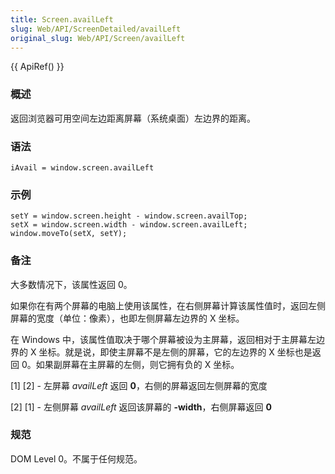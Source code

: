 ```yaml
---
title: Screen.availLeft
slug: Web/API/ScreenDetailed/availLeft
original_slug: Web/API/Screen/availLeft
---
```


{{ ApiRef() }}

### 概述

返回浏览器可用空间左边距离屏幕（系统桌面）左边界的距离。

### 语法

```plain
iAvail = window.screen.availLeft
```

### 示例

```plain
setY = window.screen.height - window.screen.availTop;
setX = window.screen.width - window.screen.availLeft;
window.moveTo(setX, setY);
```

### 备注

大多数情况下，该属性返回 0。

如果你在有两个屏幕的电脑上使用该属性，在右侧屏幕计算该属性值时，返回左侧屏幕的宽度（单位：像素），也即左侧屏幕左边界的 X 坐标。

在 Windows 中，该属性值取决于哪个屏幕被设为主屏幕，返回相对于主屏幕左边界的 X 坐标。就是说，即使主屏幕不是左侧的屏幕，它的左边界的 X 坐标也是返回 0。如果副屏幕在主屏幕的左侧，则它拥有负的 X 坐标。

\[1] \[2] - 左屏幕 _availLeft_ 返回 **0**，右侧的屏幕返回左侧屏幕的宽度

\[2] \[1] - 左侧屏幕 _availLeft_ 返回该屏幕的 **-width**，右侧屏幕返回 **0**

### 规范

DOM Level 0。不属于任何规范。
